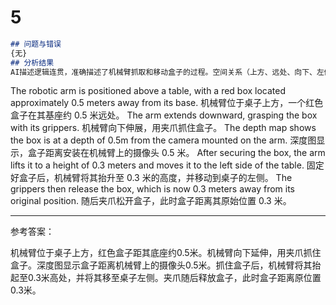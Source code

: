 # 5

```md
## 问题与错误
{无}
## 分析结果
AI描述逻辑连贯，准确描述了机械臂抓取和移动盒子的过程。空间关系（上方、远处、向下、左侧）、相对位置（距离基座、摄像头、原始位置）和动作序列（伸展、抓取、抬升、移动、松开）均有清晰表达。提及了深度图信息（距离摄像头0.5米）。未发现明显错误或遗漏。
```

The robotic arm is positioned above a table, with a red box located approximately 0.5 meters away from its base.
机械臂位于桌子上方，一个红色盒子在其基座约 0.5 米远处。
The arm extends downward, grasping the box with its grippers.
机械臂向下伸展，用夹爪抓住盒子。
The depth map shows the box is at a depth of 0.5m from the camera mounted on the arm.
深度图显示，盒子距离安装在机械臂上的摄像头 0.5 米。
After securing the box, the arm lifts it to a height of 0.3 meters and moves it to the left side of the table.
固定好盒子后，机械臂将其抬升至 0.3 米的高度，并移动到桌子的左侧。
The grippers then release the box, which is now 0.3 meters away from its original position.
随后夹爪松开盒子，此时盒子距离其原始位置 0.3 米。

---

参考答案：

机械臂位于桌子上方，红色盒子距其底座约0.5米。机械臂向下延伸，用夹爪抓住盒子。深度图显示盒子距离机械臂上的摄像头0.5米。抓住盒子后，机械臂将其抬起至0.3米高处，并将其移至桌子左侧。夹爪随后释放盒子，此时盒子距离原位置0.3米。
